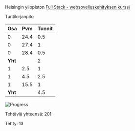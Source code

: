 Helsingin yliopiston [Full Stack - websovelluskehityksen kurssi](https://fullstackopen.com/)

Tuntikirjanpito

| Osa     | Pvm   | Tunnit |
| ---     | ---   | ------ |
| 0       | 24.4  | 0.5    |
| 0       | 27.4  | 1      |
| 0       | 28.4  | 0.5    |
| **Yht** |       | 2      |
| 1       | 2.5   | 1      |
| 1       | 4.5   | 2.5    |
| 1       | 15.5  | 1      |
| **Yht** |       | 4.5    |


![Progress](https://progress-bar.dev/6/)

Tehtäviä yhteensä: 201

Tehty: 13

